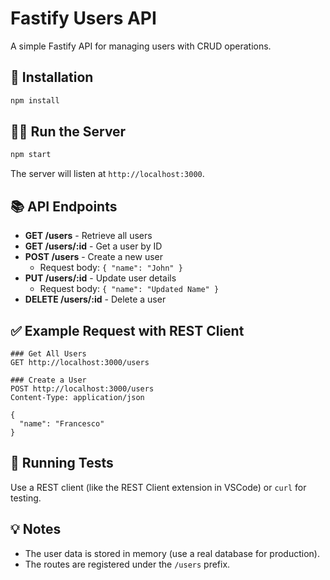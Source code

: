 # Fastify Users API

A simple Fastify API for managing users with CRUD operations.

## 🚀 Installation

```bash
npm install
```

## 🏃‍♂️ Run the Server

```bash
npm start
```

The server will listen at `http://localhost:3000`.

## 📚 API Endpoints

- **GET /users** - Retrieve all users
- **GET /users/:id** - Get a user by ID
- **POST /users** - Create a new user
  - Request body: `{ "name": "John" }`
- **PUT /users/:id** - Update user details
  - Request body: `{ "name": "Updated Name" }`
- **DELETE /users/:id** - Delete a user

## ✅ Example Request with REST Client

```http
### Get All Users
GET http://localhost:3000/users

### Create a User
POST http://localhost:3000/users
Content-Type: application/json

{
  "name": "Francesco"
}
```

## 🧪 Running Tests

Use a REST client (like the REST Client extension in VSCode) or `curl` for testing.

## 💡 Notes

- The user data is stored in memory (use a real database for production).
- The routes are registered under the `/users` prefix.
